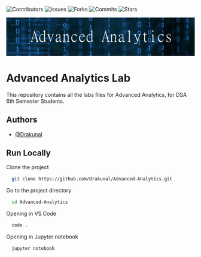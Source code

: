 
![Contributors](https://img.shields.io/github/contributors/Drakunal/Advanced-Analytics-2023?style=for-the-badge)
![Issues](https://img.shields.io/github/issues/Drakunal/Advanced-analytics-2023?color=yellow&style=for-the-badge)
![Forks](https://img.shields.io/github/forks/Drakunal/Advanced-Analytics-2023?style=for-the-badge)
![Commits](https://img.shields.io/github/last-commit/Drakunal/Advanced-analytics-2023?style=for-the-badge)
![Stars](https://img.shields.io/github/stars/Drakunal/Advanced-analytics-2023?color=pink&style=for-the-badge)
<!-- ![License](https://img.shields.io/github/license/Drakunal/Advanced-Analytics-2023?style=for-the-badge) -->
![Logo](https://github.com/Drakunal/Advanced-Analytics/blob/main/logo.png?raw=true)  
# Advanced Analytics Lab

This repository contains all the labs files for Advanced Analytics, for DSA 
6th Semester Students.  

## Authors

- [@Drakunal](https://github.com/Drakunal)


## Run Locally

Clone the project

```bash
  git clone https://github.com/Drakunal/Advanced-Analytics.git
```

Go to the project directory

```bash
  cd Advanced-Analytics
```

Opening in VS Code

```bash
  code .
```

Opening in Jupyter notebook

```bash
  jupyter notebook
```

